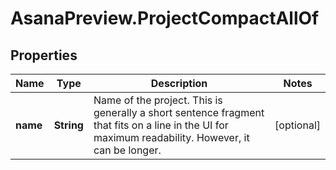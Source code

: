 # AsanaPreview.ProjectCompactAllOf

## Properties

Name | Type | Description | Notes
------------ | ------------- | ------------- | -------------
**name** | **String** | Name of the project. This is generally a short sentence fragment that fits on a line in the UI for maximum readability. However, it can be longer. | [optional] 


